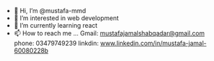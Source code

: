- 👋 Hi, I’m @mustafa-mmd
- 👀 I’m interested in web development
- 🌱 I’m currently learning  react
- 📫 How to reach me ...
  Gmail:   mustafajamalshabqadar@gmail.com
  phone:   03479749239
  linkdin: www.linkedin.com/in/mustafa-jamal-60080228b

<!---
mustafa-mmd/mustafa-mmd is a ✨ special ✨ repository because its `README.md` (this file) appears on your GitHub profile.
You can click the Preview link to take a look at your changes.
--->
